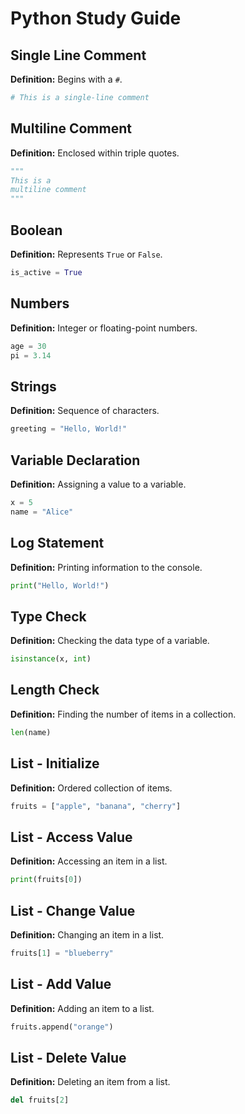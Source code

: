 
# Python Study Guide

## Single Line Comment
**Definition:** Begins with a `#`.

```python
# This is a single-line comment
```

## Multiline Comment
**Definition:** Enclosed within triple quotes.

```python
"""
This is a
multiline comment
"""
```

## Boolean
**Definition:** Represents `True` or `False`.

```python
is_active = True
```

## Numbers
**Definition:** Integer or floating-point numbers.

```python
age = 30
pi = 3.14
```

## Strings
**Definition:** Sequence of characters.

```python
greeting = "Hello, World!"
```

## Variable Declaration
**Definition:** Assigning a value to a variable.

```python
x = 5
name = "Alice"
```

## Log Statement
**Definition:** Printing information to the console.

```python
print("Hello, World!")
```

## Type Check
**Definition:** Checking the data type of a variable.

```python
isinstance(x, int)
```

## Length Check
**Definition:** Finding the number of items in a collection.

```python
len(name)
```

## List - Initialize
**Definition:** Ordered collection of items.

```python
fruits = ["apple", "banana", "cherry"]
```

## List - Access Value
**Definition:** Accessing an item in a list.

```python
print(fruits[0])
```

## List - Change Value
**Definition:** Changing an item in a list.

```python
fruits[1] = "blueberry"
```

## List - Add Value
**Definition:** Adding an item to a list.

```python
fruits.append("orange")
```

## List - Delete Value
**Definition:** Deleting an item from a list.

```python
del fruits[2]
```
